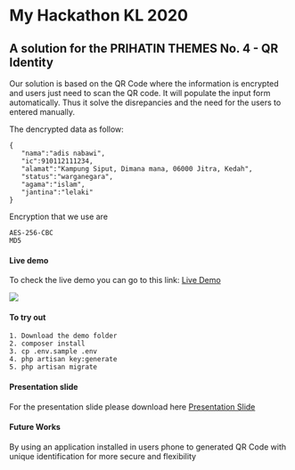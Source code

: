 # My Hackathon KL 2020
## A solution for the PRIHATIN THEMES No. 4 - QR Identity


Our solution is based on the QR Code where the information is encrypted and users just need to scan the QR code. It will populate the input form automatically.
Thus it solve the disrepancies and the need for the users to entered manually.

The dencrypted data as follow:
```
{
   "nama":"adis nabawi",
   "ic":910112111234,
   "alamat":"Kampung Siput, Dimana mana, 06000 Jitra, Kedah",
   "status":"warganegara",
   "agama":"islam",
   "jantina":"lelaki"
}
```

Encryption that we use are
```
AES-256-CBC
MD5
```

#### Live demo
To check the live demo you can go to this link: <a href="https://hackathonkl20.adisazizan.xyz/">Live Demo</a>

<img src="https://hackathonkl20.adisazizan.xyz/result.gif">


#### To try out
```
1. Download the demo folder
2. composer install
3. cp .env.sample .env
4. php artisan key:generate
5. php artisan migrate

```

#### Presentation slide
For the presentation slide please download here <a href="https://github.com/adisnabawi/MyHackathonKL2020/raw/main/qr_identity.pdf" target="_blank"> Presentation Slide </a>

#### Future Works
By using an application installed in users phone to generated QR Code with unique identification for more secure and flexibility
